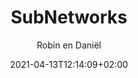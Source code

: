 ---
title: "SubNetworks"
author: "Robin en Daniël"
date: 2021-04-13T12:14:09+02:00
type: "pages"
layout: "computer"
image: "/images/homepage-2.jpg"
description: "SubNetworks levert maatwerk ICT Diensten en oplossingen in omgeving Den Helder en omstreken, ICT Diensten, Oplossingen & Advies op maat"
slogan: "Computer diensten"
header: "true"
---